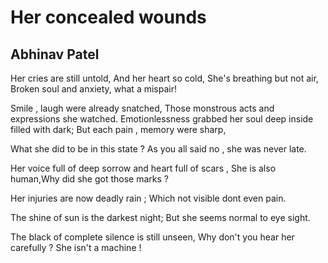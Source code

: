 # Her concealed wounds

## Abhinav Patel

Her cries are still untold,
And her heart so cold,
She's breathing but not air,
Broken soul and anxiety, what a mispair!

Smile , laugh were already snatched,
Those monstrous acts and expressions she watched.
Emotionlessness grabbed her soul deep inside filled with dark;
But each pain , memory were sharp,

What she did to be in this state ?
As you all said no , she was never late.

Her voice full of deep sorrow and heart full of scars ,
She is also human,Why did she got those marks ?

Her injuries are now deadly rain ;
Which not visible dont even pain.

The shine of sun is the darkest night;
But she seems normal to eye sight.

The black of complete silence is still unseen,
Why don't you hear her carefully ? She isn't a machine !